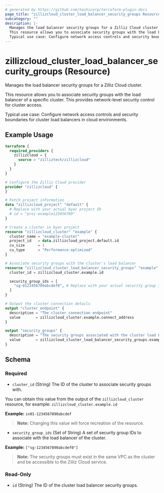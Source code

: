 ```yaml
---
# generated by https://github.com/hashicorp/terraform-plugin-docs
page_title: "zillizcloud_cluster_load_balancer_security_groups Resource - zillizcloud"
subcategory: ""
description: |-
  Manages the load balancer security groups for a Zilliz Cloud cluster.
  This resource allows you to associate security groups with the load balancer of a specific cluster. This provides network-level security control for cluster access.
  Typical use case: Configure network access controls and security boundaries for cluster load balancers in cloud environments.
---
```


# zillizcloud_cluster_load_balancer_security_groups (Resource)

Manages the load balancer security groups for a Zilliz Cloud cluster.

This resource allows you to associate security groups with the load balancer of a specific cluster. This provides network-level security control for cluster access.

Typical use case: Configure network access controls and security boundaries for cluster load balancers in cloud environments.

## Example Usage

```terraform
terraform {
  required_providers {
    zillizcloud = {
      source = "zilliztech/zillizcloud"
    }
  }
}

# Configure the Zilliz Cloud provider
provider "zillizcloud" {
}

# Fetch project information
data "zillizcloud_project" "default" {
  # Replace with your actual byoc project ID
  # id = "proj-example123456789"
}

# Create a cluster in byoc project
resource "zillizcloud_cluster" "example" {
  cluster_name = "example-cluster"
  project_id   = data.zillizcloud_project.default.id
  cu_size      = 1
  cu_type      = "Performance-optimized"
}

# Associate security groups with the cluster's load balancer
resource "zillizcloud_cluster_load_balancer_security_groups" "example" {
  cluster_id = zillizcloud_cluster.example.id

  security_group_ids = [
    "sg-0123456789abcdef0", # Replace with your actual security group ID
  ]
}

# Output the cluster connection details
output "cluster_endpoint" {
  description = "The cluster connection endpoint"
  value       = zillizcloud_cluster.example.connect_address
}

output "security_groups" {
  description = "The security groups associated with the cluster load balancer"
  value       = zillizcloud_cluster_load_balancer_security_groups.example.security_group_ids
}
```

<!-- schema generated by tfplugindocs -->
## Schema

### Required

- `cluster_id` (String) The ID of the cluster to associate security groups with.

You can obtain this value from the output of the `zillizcloud_cluster` resource, for example:
`zillizcloud_cluster.example.id`

**Example:**
`in01-1234567890abcdef`

> **Note:** Changing this value will force recreation of the resource.
- `security_group_ids` (Set of String) A set of security group IDs to associate with the load balancer of the cluster.

**Example:**
`["sg-1234567890abcdef0"]`

> **Note:** The security groups must exist in the same VPC as the cluster and be accessible to the Zilliz Cloud service.

### Read-Only

- `id` (String) The ID of the cluster load balancer security groups.
